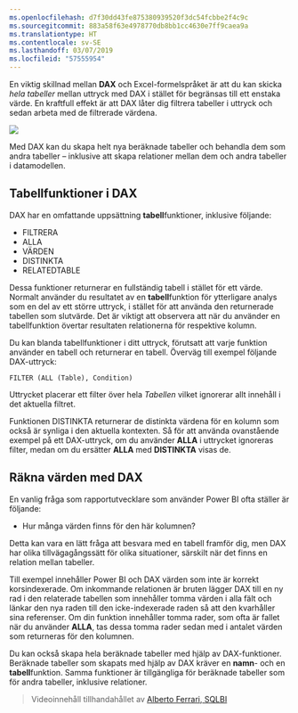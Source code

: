 ```yaml
---
ms.openlocfilehash: d7f30dd43fe875380939520f3dc54fcbbe2f4c9c
ms.sourcegitcommit: 883a58f63e4978770db8bb1cc4630e7ff9caea9a
ms.translationtype: HT
ms.contentlocale: sv-SE
ms.lasthandoff: 03/07/2019
ms.locfileid: "57555954"
---
```

En viktig skillnad mellan **DAX** och Excel-formelspråket är att du kan skicka *hela tabeller* mellan uttryck med DAX i stället för begränsas till ett enstaka värde. En kraftfull effekt är att DAX låter dig filtrera tabeller i uttryck och sedan arbeta med de filtrerade värdena.

![](media/7-6-dax-tables-and-filtering/dax-tables-filtering_1.png)

Med DAX kan du skapa helt nya beräknade tabeller och behandla dem som andra tabeller – inklusive att skapa relationer mellan dem och andra tabeller i datamodellen.

## <a name="dax-table-functions"></a>Tabellfunktioner i DAX
DAX har en omfattande uppsättning **tabell**funktioner, inklusive följande:

* FILTRERA
* ALLA
* VÄRDEN
* DISTINKTA
* RELATEDTABLE

Dessa funktioner returnerar en fullständig tabell i stället för ett värde. Normalt använder du resultatet av en **tabell**funktion för ytterligare analys som en del av ett större uttryck, i stället för att använda den returnerade tabellen som slutvärde. Det är viktigt att observera att när du använder en tabellfunktion övertar resultaten relationerna för respektive kolumn.

Du kan blanda tabellfunktioner i ditt uttryck, förutsatt att varje funktion använder en tabell och returnerar en tabell. Överväg till exempel följande DAX-uttryck:

    FILTER (ALL (Table), Condition)

Uttrycket placerar ett filter över hela *Tabellen* vilket ignorerar allt innehåll i det aktuella filtret.

Funktionen DISTINKTA returnerar de distinkta värdena för en kolumn som också är synliga i den aktuella kontexten. Så för att använda ovanstående exempel på ett DAX-uttryck, om du använder **ALLA** i uttrycket ignoreras filter, medan om du ersätter **ALLA** med **DISTINKTA** visas de.

## <a name="counting-values-with-dax"></a>Räkna värden med DAX
En vanlig fråga som rapportutvecklare som använder Power BI ofta ställer är följande:

* Hur många värden finns för den här kolumnen?

Detta kan vara en lätt fråga att besvara med en tabell framför dig, men DAX har olika tillvägagångssätt för olika situationer, särskilt när det finns en relation mellan tabeller.

Till exempel innehåller Power BI och DAX värden som inte är korrekt korsindexerade. Om inkommande relationen är bruten lägger DAX till en ny rad i den relaterade tabellen som innehåller tomma värden i alla fält och länkar den nya raden till den icke-indexerade raden så att den kvarhåller sina referenser. Om din funktion innehåller tomma rader, som ofta är fallet när du använder **ALLA**, tas dessa tomma rader sedan med i antalet värden som returneras för den kolumnen.

Du kan också skapa hela beräknade tabeller med hjälp av DAX-funktioner. Beräknade tabeller som skapats med hjälp av DAX kräver en **namn**- och en **tabell**funktion. Samma funktioner är tillgängliga för beräknade tabeller som för andra tabeller, inklusive relationer.

> Videoinnehåll tillhandahållet av [Alberto Ferrari, SQLBI](http://www.sqlbi.com/learning-dax)
> 
> 

